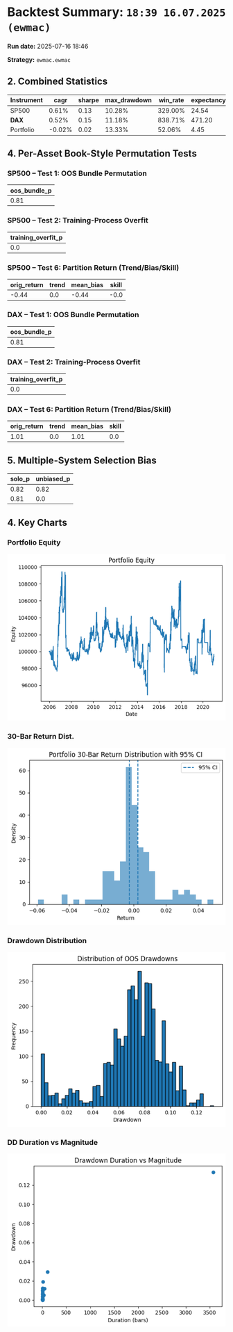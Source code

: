 # Backtest Summary: `18:39 16.07.2025 (ewmac)`

**Run date:** 2025-07-16 18:46

**Strategy:** `ewmac.ewmac`



## 2. Combined Statistics

| Instrument | cagr | sharpe | max_drawdown | win_rate | expectancy | annual_vol | std_daily | ret_5pct | ret_95pct |
| --- | --- | --- | --- | --- | --- | --- | --- | --- | --- |
| SP500 | 0.61% | 0.13 | 10.28% | 329.00% | 24.54 | 5.77% | 0.00 | -0.54% | 0.57% |
| **DAX** | 0.52% | 0.15 | 11.18% | 838.71% | 471.20 | 3.90% | 0.00 | -0.07% | 0.17% |
| Portfolio | -0.02% | 0.02 | 13.33% | 52.06% | 4.45 | 5.02% | 0.00 | N/A | N/A |



## 4. Per-Asset Book-Style Permutation Tests

### SP500 – Test 1: OOS Bundle Permutation

| oos_bundle_p |
| --- |
| 0.81 |



### SP500 – Test 2: Training-Process Overfit

| training_overfit_p |
| --- |
| 0.0 |



### SP500 – Test 6: Partition Return (Trend/Bias/Skill)

| orig_return | trend | mean_bias | skill |
| --- | --- | --- | --- |
| -0.44 | 0.0 | -0.44 | -0.0 |



### DAX – Test 1: OOS Bundle Permutation

| oos_bundle_p |
| --- |
| 0.81 |



### DAX – Test 2: Training-Process Overfit

| training_overfit_p |
| --- |
| 0.0 |



### DAX – Test 6: Partition Return (Trend/Bias/Skill)

| orig_return | trend | mean_bias | skill |
| --- | --- | --- | --- |
| 1.01 | 0.0 | 1.01 | 0.0 |



## 5. Multiple-System Selection Bias

| solo_p | unbiased_p |
| --- | --- |
| 0.82 | 0.82 |
| 0.81 | 0.0 |



## 4. Key Charts

### Portfolio Equity

![Portfolio Equity](portfolio/portfolio_equity.png)



### 30-Bar Return Dist.

![30-Bar Return Dist.](portfolio/portfolio_30bar_return_distribution.png)



### Drawdown Distribution

![Drawdown Distribution](portfolio/drawdown_distribution.png)



### DD Duration vs Magnitude

![DD Duration vs Magnitude](portfolio/dd_duration_vs_magnitude.png)

